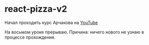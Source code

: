 # react-pizza-v2

Начал проходить курс Арчакова на [YouTube](https://www.youtube.com/playlist?list=PL0FGkDGJQjJG9eI85xM1_iLIf6BcEdaNl)

На восьмом уроке прерываю. Причина: ничего нового не узнаю в процессе прохождения.
